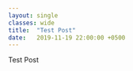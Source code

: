 ```yaml
---
layout: single
classes: wide
title:  "Test Post"
date:   2019-11-19 22:00:00 +0500
---
```


Test Post
